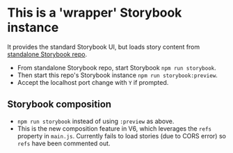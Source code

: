 # This is a 'wrapper' Storybook instance

It provides the standard Storybook UI, but loads story content from [standalone Storybook repo](https://github.com/basher/parcel-boilerplate-storybook).

- From standalone Storybook repo, start Storybook `npm run storybook`.
- Then start this repo's Storybook instance `npm run storybook:preview`.
- Accept the localhost port change with `Y` if prompted.

## Storybook composition

- `npm run storybook` instead of using `:preview` as above.
- This is the new composition feature in V6, which leverages the `refs` property in `main.js`. Currently fails to load stories (due to CORS error) so `refs` have been commented out.
